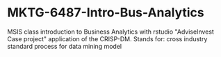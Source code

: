 # MKTG-6487-Intro-Bus-Analytics
MSIS class introduction to Business Analytics with rstudio  "AdviseInvest Case project" application of the CRISP-DM.  Stands for: cross industry standard process for data mining model
